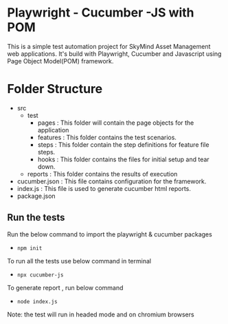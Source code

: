 # Playwright - Cucumber -JS with POM
This is a simple test automation project for SkyMind Asset Management web applications. It's build with Playwright, Cucumber and Javascript using Page Object Model(POM) framework.

# Folder Structure
- src
    - test
        - pages : This folder will contain the page objects for the application
        - features :  This folder contains the test scenarios.
        - steps : This folder contain the step definitions for feature file steps.
        - hooks : This folder contains the files for initial setup and tear down.
    - reports : This folder contains the results of execution
- cucumber.json : This file contains configuration for the framework.
- index.js : This file is used to generate cucumber html reports.
- package.json

## Run the tests

Run the below command to import the playwright & cucumber packages 
- `npm init`

To run all the tests use below command in terminal 
- `npx cucumber-js`

To generate report , run below command
- `node index.js`

Note: the test will run in headed mode and on chromium browsers 


